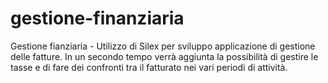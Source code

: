 # gestione-finanziaria
Gestione fianziaria - Utilizzo di Silex per sviluppo applicazione di gestione delle fatture.
In un secondo tempo verrà aggiunta la possibilità di gestire le tasse e di fare dei confronti 
tra il fatturato nei vari periodi di attività.
